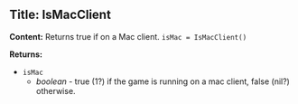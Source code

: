 ## Title: IsMacClient

**Content:**
Returns true if on a Mac client.
`isMac = IsMacClient()`

**Returns:**
- `isMac`
  - *boolean* - true (1?) if the game is running on a mac client, false (nil?) otherwise.